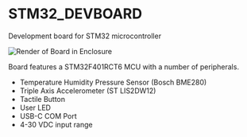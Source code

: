 # STM32_DEVBOARD
Development board for STM32 microcontroller

![Render of Board in Enclosure](./images/render1.jpg)

Board features a STM32F401RCT6 MCU with a number of peripherals.
- Temperature Humidity Pressure Sensor (Bosch BME280)
- Triple Axis Accelerometer (ST LIS2DW12)
- Tactile Button
- User LED
- USB-C COM Port
- 4-30 VDC input range
